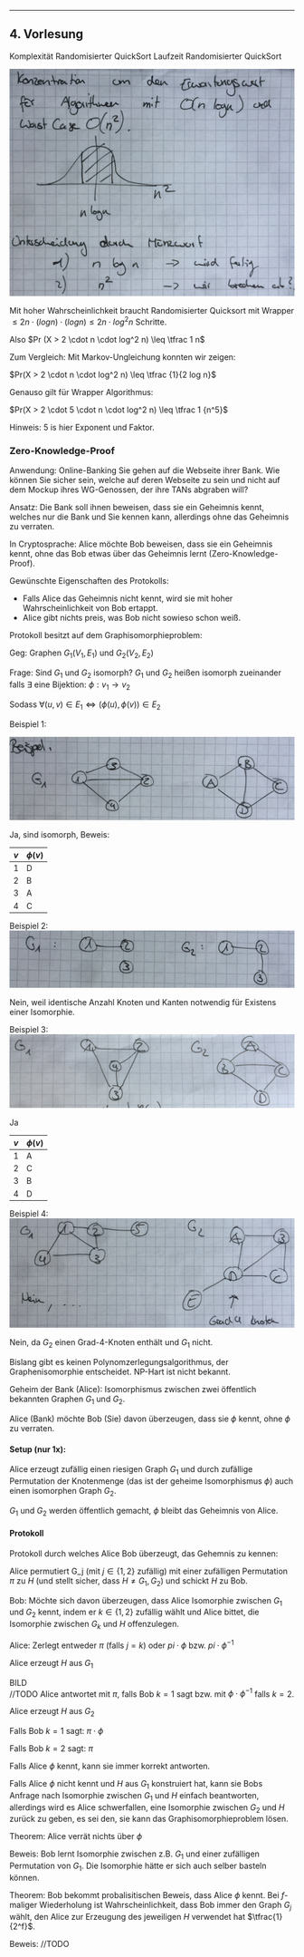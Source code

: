 ---

## 4. Vorlesung

Komplexität Randomisierter QuickSort
Laufzeit Randomisierter QuickSort

![](img/20151112-IMG_2928.jpg)

Mit hoher Wahrscheinlichkeit braucht Randomisierter Quicksort mit Wrapper $\leq 2n \cdot (log n) \cdot (log n) \leq 2n \cdot log^2 n$ Schritte.

Also $Pr (X > 2 \cdot n \cdot log^2 n) \leq \tfrac 1 n$

Zum Vergleich: Mit Markov-Ungleichung konnten wir zeigen:

$Pr(X > 2 \cdot n \cdot log^2 n) \leq \tfrac {1}{2 log n}$

Genauso gilt für Wrapper Algorithmus:

$Pr(X > 2 \cdot 5 \cdot n \cdot log^2 n) \leq \tfrac 1 {n^5}$

Hinweis: 5 is hier Exponent und Faktor.

### Zero-Knowledge-Proof

Anwendung: Online-Banking
Sie gehen auf die Webseite ihrer Bank. Wie können Sie sicher sein, welche auf deren Webseite zu sein und nicht auf dem Mockup ihres WG-Genossen, der ihre TANs abgraben will?

Ansatz: Die Bank soll ihnen beweisen, dass sie ein Geheimnis kennt, welches nur die Bank und Sie kennen kann, allerdings ohne das Geheimnis zu verraten.

In Cryptosprache:
Alice möchte Bob beweisen, dass sie ein Geheimnis kennt, ohne das Bob etwas über das Geheimnis lernt (Zero-Knowledge-Proof).

Gewünschte Eigenschaften des Protokolls:
- Falls Alice das Geheimnis nicht kennt, wird sie mit hoher Wahrscheinlichkeit von Bob ertappt.
- Alice gibt nichts preis, was Bob nicht sowieso schon weiß.

Protokoll besitzt auf dem Graphisomorphieproblem:

Geg: Graphen $G_1(V_1, E_1)$ und $G_2(V_2, E_2)$

Frage: Sind $G_1$ und $G_2$ isomorph?
$G_1$ und $G_2$ heißen isomorph zueinander falls $\exists$ eine Bijektion: $\phi : v_1 \rightarrow v_2$

Sodass $\forall (u, v) \in E_1 \Leftrightarrow (\phi (u), \phi(v)) \in E_2$

Beispiel 1:

![](img/20151112-IMG_2929.jpg)

Ja, sind isomorph, Beweis:

|$v$|$\phi(v)$|
|-|-|
|1|D|
|2|B|
|3|A|
|4|C|

Beispiel 2:
![](img/20151112-IMG_2930.jpg)

Nein, weil identische Anzahl Knoten und Kanten notwendig für Existens einer Isomorphie.

Beispiel 3:
![](img/20151112-IMG_2931.jpg)

Ja

|$v$|$\phi(v)$|
|-|-|
|1|A|
|2|C|
|3|B|
|4|D|

Beispiel 4:
![](img/20151112-IMG_2932.jpg)

Nein, da $G_2$ einen Grad-4-Knoten enthält und $G_1$ nicht.


Bislang gibt es keinen Polynomzerlegungsalgorithmus, der Graphenisomorphie entscheidet. NP-Hart ist nicht bekannt.

Geheim der Bank (Alice):
Isomorphismus zwischen zwei öffentlich bekannten Graphen $G_1$ und $G_2$.

Alice (Bank) möchte Bob (Sie) davon überzeugen, dass sie $\phi$ kennt, ohne $\phi$ zu verraten.

#### Setup (nur 1x):

Alice erzeugt zufällig einen riesigen Graph $G_1$ und durch zufällige Permutation der Knotenmenge (das ist der geheime Isomorphismus $\phi$) auch einen isomorphen Graph $G_2$.

$G_1$ und $G_2$ werden öffentlich gemacht, $\phi$ bleibt das Geheimnis von Alice.

#### Protokoll

Protokoll durch welches Alice Bob überzeugt, das Gehemnis zu kennen:

Alice permutiert G_j (mit $j \in \{1,2\}$ zufällig) mit einer zufälligen Permutation $\pi$ zu $H$ (und stellt sicher, dass $H \neq G_1 , G_2$) und schickt $H$ zu Bob.

Bob: Möchte sich davon überzeugen, dass Alice Isomorphie zwischen $G_1$ und $G_2$ kennt, indem er $k \in \{1,2\}$ zufällig wählt und Alice bittet, die Isomorphie zwischen $G_k$ und $H$ offenzulegen.

Alice: Zerlegt entweder $\pi$ (falls $j = k$) oder $pi \cdot \phi$ bzw. $pi \cdot \phi^{-1}$

Alice erzeugt $H$ aus $G_1$

BILD  
//TODO
Alice antwortet mit $\pi$, falls Bob $k=1$ sagt bzw. mit $\phi \cdot \phi^{-1}$ falls $k=2$.

Alice erzeugt $H$ aus $G_2$

Falls Bob $k=1$ sagt: $\pi \cdot \phi$

Falls Bob $k=2$ sagt: $\pi$

Falls Alice $\phi$ kennt, kann sie immer korrekt antworten.

Falls Alice $\phi$ nicht kennt und $H$ aus $G_1$ konstruiert hat, kann sie Bobs Anfrage nach Isomorphie zwischen $G_1$ und $H$ einfach beantworten, allerdings wird es Alice schwerfallen, eine Isomorphie zwischen $G_2$ und $H$ zurück zu geben, es sei den, sie kann das Graphisomorphieproblem lösen.

Theorem: Alice verrät nichts über $\phi$

Beweis: Bob lernt Isomorphie zwischen z.B. $G_1$ und einer zufälligen Permutation von $G_1$. Die Isomorphie hätte er sich auch selber basteln können.

Theorem: Bob bekommt probalisitischen Beweis, dass Alice $\phi$ kennt. Bei $f$-maliger Wiederholung ist Wahrscheinlichkeit, dass Bob immer den Graph $G_j$ wählt, den Alice zur Erzeugung des jeweiligen $H$ verwendet hat $\tfrac{1}{2^f}$.

Beweis:
//TODO
